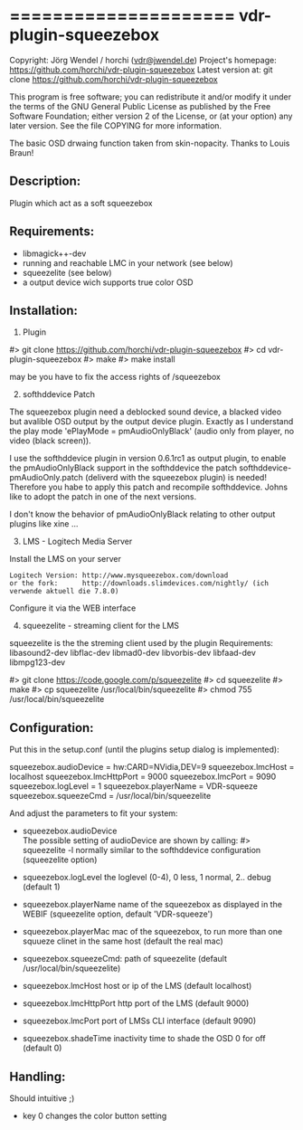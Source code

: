 =====================
vdr-plugin-squeezebox
=====================

Copyright:            Jörg Wendel / horchi (vdr@jwendel.de)
Project's homepage:   https://github.com/horchi/vdr-plugin-squeezebox
Latest version at:    git clone https://github.com/horchi/vdr-plugin-squeezebox

This program is free software; you can redistribute it and/or modify
it under the terms of the GNU General Public License as published by
the Free Software Foundation; either version 2 of the License, or
(at your option) any later version.
See the file COPYING for more information.

The basic OSD drwaing function taken from skin-nopacity. Thanks to Louis Braun!

Description:
-------------

Plugin which act as a soft squeezebox


Requirements:
-------------

- libmagick++-dev
- running and reachable LMC in your network (see below)
- squeezelite (see below)
- a output device wich supports true color OSD

Installation:
-------------

1. Plugin
  
  #> git clone https://github.com/horchi/vdr-plugin-squeezebox
  #> cd vdr-plugin-squeezebox
  #> make
  #> make install

  may be you have to fix the access rights of <plugin-conf-path>/squeezebox 


2. softhddevice Patch

  The squeezebox plugin need a deblocked sound device, a blacked video 
  but avalible OSD output by the output device plugin. Exactly as I understand 
  the play mode 'ePlayMode = pmAudioOnlyBlack' (audio only from player, no video (black screen)).

  I use the softhddevice plugin in version 0.6.1rc1 as output plugin, to enable the pmAudioOnlyBlack support in the softhddevice
  the patch softhddevice-pmAudioOnly.patch (deliverd with the squeezebox plugin) is needed! 
  Therefore you habe to apply this patch and recompile softhddevice. Johns like to adopt the patch in one of the next versions.
  
  I don't know the behavior of pmAudioOnlyBlack relating to other output plugins like xine ...


3. LMS - Logitech Media Server

  Install the LMS on your server

    Logitech Version: http://www.mysqueezebox.com/download
    or the fork:      http://downloads.slimdevices.com/nightly/ (ich verwende aktuell die 7.8.0)

  Configure it via the WEB interface

4. squeezelite - streaming client for the LMS

  squeezelite is the the streming client used by the plugin
  Requirements: libasound2-dev libflac-dev libmad0-dev libvorbis-dev libfaad-dev libmpg123-dev

  #> git clone https://code.google.com/p/squeezelite
  #> cd squeezelite
  #> make
  #> cp squeezelite /usr/local/bin/squeezelite
  #> chmod 755 /usr/local/bin/squeezelite

Configuration:
--------------

  Put this in the setup.conf (until the plugins setup dialog is implemented):

   squeezebox.audioDevice = hw:CARD=NVidia,DEV=9
   squeezebox.lmcHost = localhost
   squeezebox.lmcHttpPort = 9000
   squeezebox.lmcPort = 9090
   squeezebox.logLevel = 1
   squeezebox.playerName = VDR-squeeze
   squeezebox.squeezeCmd = /usr/local/bin/squeezelite

  And adjust the parameters to fit your system:

  - squeezebox.audioDevice  
     The possible setting of audioDevice are shown by calling:
     #> squeezelite -l
     normally similar to the softhddevice configuration (squeezelite option)
   
  - squeezebox.logLevel
     the loglevel (0-4), 0 less, 1 normal, 2.. debug (default 1)

  - squeezebox.playerName 
     name of the squeezebox as displayed in the WEBIF (squeezelite option, default 'VDR-squeeze')

  - squeezebox.playerMac
     mac of the squeezebox, to run more than one squueze clinet in the same host (default the real mac)

  - squeezebox.squeezeCmd:
     path of squeezelite (default /usr/local/bin/squeezelite)

  - squeezebox.lmcHost
    host or ip of the LMS (default localhost)

  - squeezebox.lmcHttpPort
    http port of the LMS (default 9000)

  - squeezebox.lmcPort
    port of LMSs CLI interface (default 9090)

  - squeezebox.shadeTime
    inactivity time to shade the OSD 0 for off (default 0)
    
Handling:
---------

Should intuitive ;)

- key 0 changes the color button setting
